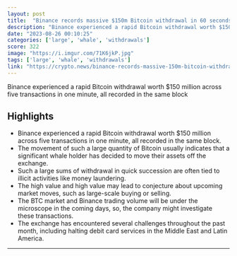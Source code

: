 ```yaml
---
layout: post
title:  "Binance records massive $150m Bitcoin withdrawal in 60 seconds"
description: "Binance experienced a rapid Bitcoin withdrawal worth $150 million across five transactions in one minute, all recorded in the same block"
date: "2023-08-26 00:10:25"
categories: ['large', 'whale', 'withdrawals']
score: 322
image: "https://i.imgur.com/71K6jkP.jpg"
tags: ['large', 'whale', 'withdrawals']
link: "https://crypto.news/binance-records-massive-150m-bitcoin-withdrawal-in-60-seconds/"
---
```


Binance experienced a rapid Bitcoin withdrawal worth $150 million across five transactions in one minute, all recorded in the same block

## Highlights

- Binance experienced a rapid Bitcoin withdrawal worth $150 million across five transactions in one minute, all recorded in the same block.
- The movement of such a large quantity of Bitcoin usually indicates that a significant whale holder has decided to move their assets off the exchange.
- Such a large sums of withdrawal in quick succession are often tied to illicit activities like money laundering.
- The high value and high value may lead to conjecture about upcoming market moves, such as large-scale buying or selling.
- The BTC market and Binance trading volume will be under the microscope in the coming days, so, the company might investigate these transactions.
- The exchange has encountered several challenges throughout the past month, including halting debit card services in the Middle East and Latin America.

---

